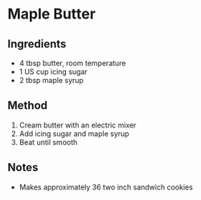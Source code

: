 # Maple Butter

## Ingredients
* 4 tbsp butter, room temperature
* 1 US cup icing sugar
* 2 tbsp maple syrup

## Method
1. Cream butter with an electric mixer
2. Add icing sugar and maple syrup
3. Beat until smooth

## Notes
* Makes approximately 36 two inch sandwich cookies

